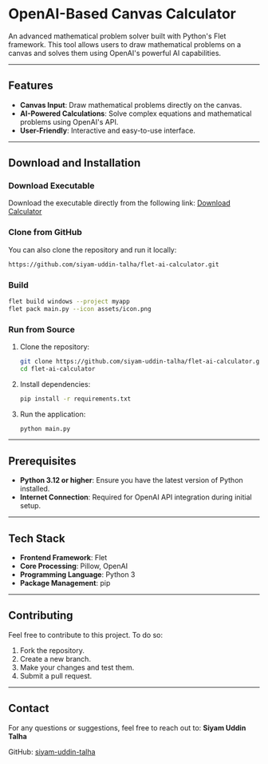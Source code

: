 # OpenAI-Based Canvas Calculator

An advanced mathematical problem solver built with Python's Flet framework. This tool allows users to draw mathematical problems on a canvas and solves them using OpenAI's powerful AI capabilities.

---

## Features

- **Canvas Input**: Draw mathematical problems directly on the canvas.
- **AI-Powered Calculations**: Solve complex equations and mathematical problems using OpenAI's API.
- **User-Friendly**: Interactive and easy-to-use interface.

---

## Download and Installation

### Download Executable

Download the executable directly from the following link:
[Download Calculator](https://sutio-apps.s3.ap-southeast-1.amazonaws.com/ai/calculator.exe)

### Clone from GitHub

You can also clone the repository and run it locally:

```bash
https://github.com/siyam-uddin-talha/flet-ai-calculator.git
```

### Build

```bash
flet build windows --project myapp
flet pack main.py --icon assets/icon.png
```

### Run from Source

1. Clone the repository:
   ```bash
   git clone https://github.com/siyam-uddin-talha/flet-ai-calculator.git
   cd flet-ai-calculator
   ```
2. Install dependencies:
   ```bash
   pip install -r requirements.txt
   ```
3. Run the application:
   ```bash
   python main.py
   ```

---

## Prerequisites

- **Python 3.12 or higher**: Ensure you have the latest version of Python installed.
- **Internet Connection**: Required for OpenAI API integration during initial setup.

---

## Tech Stack

- **Frontend Framework**: Flet
- **Core Processing**: Pillow, OpenAI
- **Programming Language**: Python 3
- **Package Management**: pip

---

## Contributing

Feel free to contribute to this project. To do so:

1. Fork the repository.
2. Create a new branch.
3. Make your changes and test them.
4. Submit a pull request.

---

## Contact

For any questions or suggestions, feel free to reach out to:
**Siyam Uddin Talha**

GitHub: [siyam-uddin-talha](https://github.com/siyam-uddin-talha)

